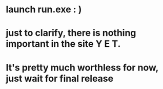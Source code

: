 # launch run.exe : )

# just to clarify, there is nothing important in the site Y E T.
# It's pretty much worthless for now, just wait for final release